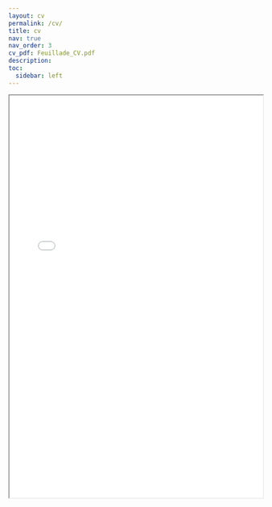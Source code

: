 ```yaml
---
layout: cv
permalink: /cv/
title: cv
nav: true
nav_order: 3
cv_pdf: Feuillade_CV.pdf
description: 
toc:
  sidebar: left
---
```


<div style="width: 100%; height:800">
  <iframe src="../assets/pdf/Feuillade_CV.pdf" width="100%" height="800">
  Please click on the icon on the top right to download my CV if it does not show up in your browser. 
  </iframe>
</div>